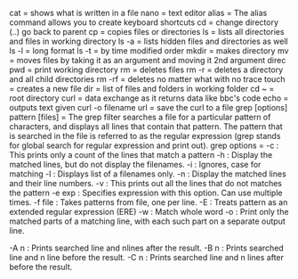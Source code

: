 cat = shows what is written in a file
nano = text editor
alias = The alias command allows you to create keyboard shortcuts
cd = change directory (..) go back to parent
cp = copies files or directories
ls = lists all directories and files in working directory
ls -a = lists hidden files and directories as well
ls -l = long format
ls -t = by time modified order
mkdir = makes directory
mv = moves files by taking it as an argument and moving it 2nd argument direc
pwd = print working directory
rm = deletes files
rm -r = deletes a directory and all child directories
rm -rf = deletes no matter what with no trace
touch = creates a new file
dir = list of files and folders in working folder
cd ~ = root directory
curl = data exchange as it returns data like bbc's code
echo = outputs text given 
curl -o filename url = save the curl to a file
grep [options] pattern [files] = The grep filter searches a file for a particular pattern of characters, and displays all lines that contain that pattern. The pattern that is searched in the file is referred to as the regular expression (grep stands for global search for regular expression and print out). 
grep options = -c : This prints only a count of the lines that match a pattern
-h : Display the matched lines, but do not display the filenames.
-i : Ignores, case for matching
-l : Displays list of a filenames only.
-n : Display the matched lines and their line numbers.
-v : This prints out all the lines that do not matches the pattern
-e exp : Specifies expression with this option. Can use multiple times.
-f file : Takes patterns from file, one per line.
-E : Treats pattern as an extended regular expression (ERE)
-w : Match whole word
-o : Print only the matched parts of a matching line,
 with each such part on a separate output line.

-A n : Prints searched line and nlines after the result.
-B n : Prints searched line and n line before the result.
-C n : Prints searched line and n lines after before the result.
